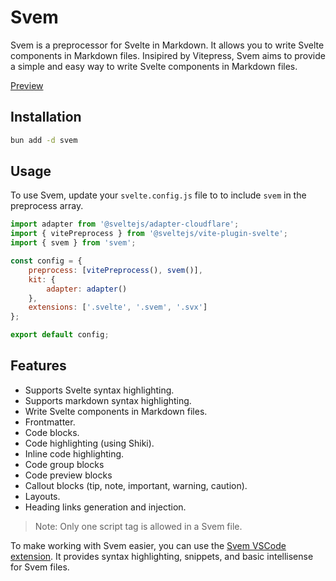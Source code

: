 # Svem

Svem is a preprocessor for Svelte in Markdown. It allows you to write Svelte components in Markdown files. Insipired by Vitepress, Svem aims to provide a simple and easy way to write Svelte components in Markdown files.

[Preview](https://github.com/beerush-id/svem/blob/main/assets/preview.webm)

## Installation

```bash
bun add -d svem
```

## Usage

To use Svem, update your `svelte.config.js` file to to include `svem` in the preprocess array.

```javascript
import adapter from '@sveltejs/adapter-cloudflare';
import { vitePreprocess } from '@sveltejs/vite-plugin-svelte';
import { svem } from 'svem';

const config = {
	preprocess: [vitePreprocess(), svem()],
	kit: {
		adapter: adapter()
	},
	extensions: ['.svelte', '.svem', '.svx']
};

export default config;
```

## Features

- Supports Svelte syntax highlighting.
- Supports markdown syntax highlighting.
- Write Svelte components in Markdown files.
- Frontmatter.
- Code blocks.
- Code highlighting (using Shiki).
- Inline code highlighting.
- Code group blocks
- Code preview blocks
- Callout blocks (tip, note, important, warning, caution).
- Layouts.
- Heading links generation and injection.

> Note:
> Only one script tag is allowed in a Svem file.

To make working with Svem easier, you can use the [Svem VSCode extension](https://marketplace.visualstudio.com/items?itemName=beerush.svem). It provides syntax highlighting, snippets, and basic intellisense for Svem files.
